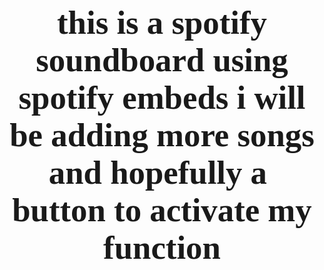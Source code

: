 <h4 style="text-align: center;">
	<span style="font-size:44px;"><big><span style="font-family:comic sans ms,cursive;"><strong>this is a spotify soundboard using spotify embeds i will be adding more songs and hopefully a&nbsp; button to activate my function</strong></span></big></span></h4>
